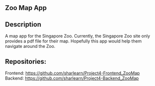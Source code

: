 ## Zoo Map App

## Description

A map app for the Singapore Zoo. Currently, the Singapore Zoo site only provides a pdf file for their map. Hopefully this app would help them navigate around the Zoo.

## Repositories:

Frontend: https://github.com/sharlearn/Project4-Frontend_ZooMap
Backend: https://github.com/sharlearn/Project4-Backend_ZooMap
